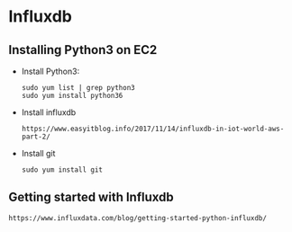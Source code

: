 # Influxdb

## Installing Python3 on EC2

* Install Python3:

      sudo yum list | grep python3
      sudo yum install python36
* Install influxdb
  
      https://www.easyitblog.info/2017/11/14/influxdb-in-iot-world-aws-part-2/
* Install git

      sudo yum install git

## Getting started with Influxdb

    https://www.influxdata.com/blog/getting-started-python-influxdb/